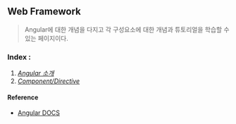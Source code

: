 ## Web Framework
> Angular에 대한 개념을 다지고 각 구성요소에 대한 개념과 튜토리얼을 학습할 수 있는 페이지이다.

### Index :
1. [_Angular 소개_](1.Angular_intro.md)
2. [_Component/Directive_](2.Component&Directive.md)


#### Reference
- [Angular DOCS](http://angular.io/docs)

